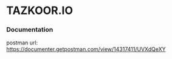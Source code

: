 # TAZKOOR.IO

### Documentation

postman url: https://documenter.getpostman.com/view/14317411/UVXdQeXY
